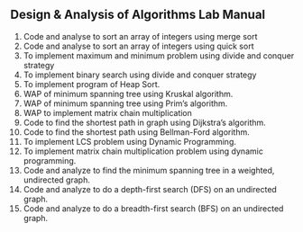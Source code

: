 ## Design & Analysis of Algorithms Lab Manual 

1. Code and analyse to sort an array of integers using merge sort
2. Code and analyse to sort an array of integers using quick sort
3. To implement maximum and minimum problem using divide and conquer strategy
4. To implement binary search using divide and conquer strategy
5. To implement program of Heap Sort.
6. WAP of minimum spanning tree using Kruskal algorithm.
7. WAP of minimum spanning tree using Prim’s algorithm.
8. WAP to implement matrix chain multiplication
9. Code to find the shortest path in graph using Dijkstra’s algorithm.
10. Code to find the shortest path using Bellman-Ford algorithm.
11. To implement LCS problem using Dynamic Programming.
12. To implement matrix chain multiplication problem using dynamic programming.
13. Code and analyze to find the minimum spanning tree in a weighted, undirected graph.
14. Code and analyze to do a depth-first search (DFS) on an undirected graph. 
15. Code and analyze to do a breadth-first search (BFS) on an undirected graph. 

